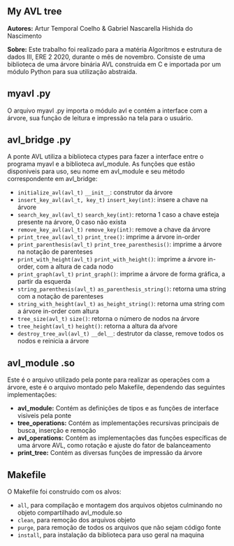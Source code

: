## My AVL tree

**Autores:** Artur Temporal Coelho & Gabriel Nascarella Hishida do Nascimento

**Sobre:** Este trabalho foi realizado para a matéria Algoritmos e estrutura de dados III, ERE 2 2020, durante o mês de novembro. Consiste de uma biblioteca de uma árvore binária AVL construida em C e importada por um módulo Python para sua utilização abstraida.

## myavl .py
O arquivo myavl .py importa o módulo avl e contém a interface com a árvore, sua função de leitura e impressão na tela para o usuário.

## avl_bridge .py
A ponte AVL utiliza a biblioteca ctypes para fazer a interface entre o programa myavl e a biblioteca avl_module. As funções que estão disponiveis para uso, seu nome em avl_module e seu método correspondente em avl_bridge:

 - `initialize_avl(avl_t)` `__init__`: construtor da árvore
 - `insert_key_avl(avl_t, key_t)` `insert_key(int)`: insere a chave na árvore
 - `search_key_avl(avl_t)` `search_key(int)`: retorna 1 caso a chave esteja presente na árvore, 0 caso não exista
 - `remove_key_avl(avl_t)` `remove_key(int)`: remove a chave da árvore
 - `print_tree_avl(avl_t)` `print_tree()`: imprime a árvore in-order 
 - `print_parenthesis(avl_t)` `print_tree_parenthesis()`: imprime a árvore na notação de parenteses
 - `print_with_height(avl_t)` `print_with_height()`: imprime a árvore in-order, com a altura de cada nodo 
 - `print_graph(avl_t)` `print_graph()`: imprime a árvore de forma gráfica, a partir da esquerda 
 - `string_parenthesis(avl_t)` `as_parenthesis_string()`: retorna uma string com a notação de parenteses
 - `string_with_height(avl_t)` `as_height_string()`: retorna uma string com a árvore in-order com altura
 - `tree_size(avl_t)` `size()`: retorna o número de nodos na árvore
 - `tree_height(avl_t)` `height()`: retorna a altura da aŕvore 
 - `destroy_tree_avl(avl_t)` `__del__`: destrutor da classe, remove todos os nodos e reinicia a árvore


## avl_module .so
Este é o arquivo utilizado pela ponte para realizar as operações com a árvore, este é o arquivo montado pelo Makefile, dependendo das seguintes implementações:

 - **avl_module:** Contém as definições de tipos e as funções de interface visiveis pela ponte
 - **tree_operations:** Contém as implementações recursivas principais de busca, inserção e remoção
 - **avl_operations:**  Contém as implementações das funções específicas de uma árvore AVL, como rotação e ajuste do fator de balanceamento
 - **print_tree:** Contém as diversas funções de impressão da árvore
## Makefile
O Makefile foi construido com os alvos:
 - `all`, para compilação e montagem dos arquivos objetos culminando no objeto compartilhado avl_module.so
 -  `clean`, para remoção dos arquivos objeto 
 - `purge`, para remoção de todos os arquivos que não sejam código fonte
 - `install`, para instalação da biblioteca para uso geral na maquina
